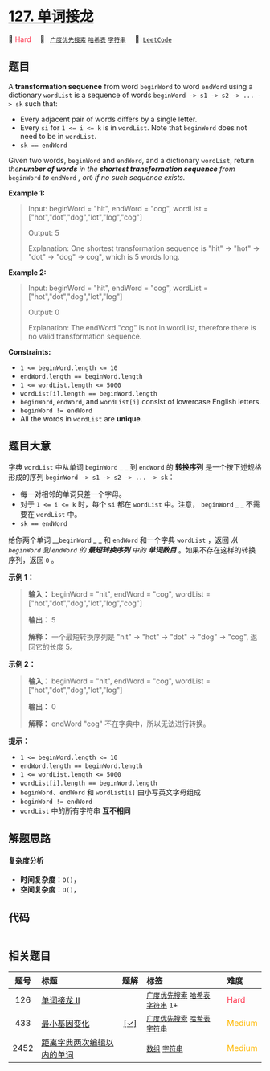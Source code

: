 # [127. 单词接龙](https://leetcode.com/problems/word-ladder)

🔴 <font color=#ff334b>Hard</font>&emsp; 🔖&ensp; [`广度优先搜索`](/outline/tag/breadth-first-search.md) [`哈希表`](/outline/tag/hash-table.md) [`字符串`](/outline/tag/string.md)&emsp; 🔗&ensp;[`LeetCode`](https://leetcode.com/problems/word-ladder)

## 题目

A **transformation sequence** from word `beginWord` to word `endWord` using a
dictionary `wordList` is a sequence of words `beginWord -> s1 -> s2 -> ... ->
sk` such that:

  * Every adjacent pair of words differs by a single letter.
  * Every `si` for `1 <= i <= k` is in `wordList`. Note that `beginWord` does not need to be in `wordList`.
  * `sk == endWord`

Given two words, `beginWord` and `endWord`, and a dictionary `wordList`,
return _the**number of words** in the **shortest transformation sequence**
from_ `beginWord` _to_ `endWord` _, or_`0` _if no such sequence exists._



**Example 1:**

> Input: beginWord = "hit", endWord = "cog", wordList = ["hot","dot","dog","lot","log","cog"]
> 
> Output: 5
> 
> Explanation: One shortest transformation sequence is "hit" -> "hot" -> "dot" -> "dog" -> cog", which is 5 words long.

**Example 2:**

> Input: beginWord = "hit", endWord = "cog", wordList = ["hot","dot","dog","lot","log"]
> 
> Output: 0
> 
> Explanation: The endWord "cog" is not in wordList, therefore there is no valid transformation sequence.

**Constraints:**

  * `1 <= beginWord.length <= 10`
  * `endWord.length == beginWord.length`
  * `1 <= wordList.length <= 5000`
  * `wordList[i].length == beginWord.length`
  * `beginWord`, `endWord`, and `wordList[i]` consist of lowercase English letters.
  * `beginWord != endWord`
  * All the words in `wordList` are **unique**.


## 题目大意

字典 `wordList` 中从单词 `beginWord` _ _ 到 `endWord` 的 **转换序列** 是一个按下述规格形成的序列
`beginWord -> s1 -> s2 -> ... -> sk`：

  * 每一对相邻的单词只差一个字母。
  *  对于 `1 <= i <= k` 时，每个 `si` 都在 `wordList` 中。注意， `beginWord` _ _ 不需要在 `wordList` 中。
  * `sk == endWord`

给你两个单词 __`beginWord` _ _ 和 `endWord` 和一个字典 `wordList` ，返回 _从  `beginWord` 到
`endWord` 的 **最短转换序列** 中的 **单词数目**_ 。如果不存在这样的转换序列，返回 `0` 。



**示例 1：**

> 
> 
> 
> 
> 
> **输入：** beginWord = "hit", endWord = "cog", wordList = ["hot","dot","dog","lot","log","cog"]
> 
> **输出：** 5
> 
> **解释：** 一个最短转换序列是 "hit" -> "hot" -> "dot" -> "dog" -> "cog", 返回它的长度 5。
> 
> 

**示例 2：**

> 
> 
> 
> 
> 
> **输入：** beginWord = "hit", endWord = "cog", wordList = ["hot","dot","dog","lot","log"]
> 
> **输出：** 0
> 
> **解释：** endWord "cog" 不在字典中，所以无法进行转换。



**提示：**

  * `1 <= beginWord.length <= 10`
  * `endWord.length == beginWord.length`
  * `1 <= wordList.length <= 5000`
  * `wordList[i].length == beginWord.length`
  * `beginWord`、`endWord` 和 `wordList[i]` 由小写英文字母组成
  * `beginWord != endWord`
  * `wordList` 中的所有字符串 **互不相同**


## 解题思路

#### 复杂度分析

- **时间复杂度**：`O()`，
- **空间复杂度**：`O()`，

## 代码

```javascript

```

## 相关题目

<!-- prettier-ignore -->
| 题号 | 标题 | 题解 | 标签 | 难度 |
| :------: | :------ | :------: | :------ | :------ |
| 126 | [单词接龙 II](https://leetcode.com/problems/word-ladder-ii) |  |  [`广度优先搜索`](/outline/tag/breadth-first-search.md) [`哈希表`](/outline/tag/hash-table.md) [`字符串`](/outline/tag/string.md) `1+` | <font color=#ff334b>Hard</font> |
| 433 | [最小基因变化](https://leetcode.com/problems/minimum-genetic-mutation) | [[✓]](/problem/0433.md) |  [`广度优先搜索`](/outline/tag/breadth-first-search.md) [`哈希表`](/outline/tag/hash-table.md) [`字符串`](/outline/tag/string.md) | <font color=#ffb800>Medium</font> |
| 2452 | [距离字典两次编辑以内的单词](https://leetcode.com/problems/words-within-two-edits-of-dictionary) |  |  [`数组`](/outline/tag/array.md) [`字符串`](/outline/tag/string.md) | <font color=#ffb800>Medium</font> |

<style>
.blue {
    background-color: #096dd9;
    padding: 0.25rem 0.5rem;
    margin: 0;
    font-size: 0.85em;
    border-radius: 3px;
    color: white;
    font-weight: 500;
}
table th:first-of-type { width: 10%; }
table th:nth-of-type(2) { width: 35%; }
table th:nth-of-type(3) { width: 10%; }
table th:nth-of-type(4) { width: 35%; }
table th:nth-of-type(5) { width: 10%; }
</style>
